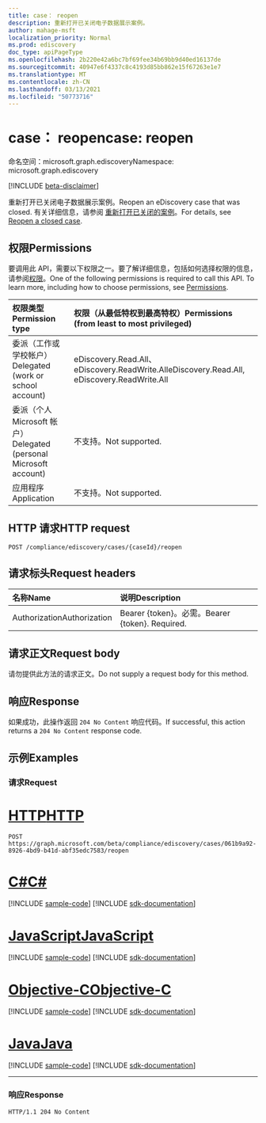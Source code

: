 ```yaml
---
title: case： reopen
description: 重新打开已关闭电子数据展示案例。
author: mahage-msft
localization_priority: Normal
ms.prod: ediscovery
doc_type: apiPageType
ms.openlocfilehash: 2b220e42a6bc7bf69fee34b69bb9d40ed16137de
ms.sourcegitcommit: 40947e6f4337c8c4193d85bb862e15f67263e1e7
ms.translationtype: MT
ms.contentlocale: zh-CN
ms.lasthandoff: 03/13/2021
ms.locfileid: "50773716"
---
```

# <a name="case-reopen"></a><span data-ttu-id="48a98-103">case： reopen</span><span class="sxs-lookup"><span data-stu-id="48a98-103">case: reopen</span></span>

<span data-ttu-id="48a98-104">命名空间：microsoft.graph.ediscovery</span><span class="sxs-lookup"><span data-stu-id="48a98-104">Namespace: microsoft.graph.ediscovery</span></span>

[!INCLUDE [beta-disclaimer](../../includes/beta-disclaimer.md)]

<span data-ttu-id="48a98-105">重新打开已关闭电子数据展示案例。</span><span class="sxs-lookup"><span data-stu-id="48a98-105">Reopen an eDiscovery case that was closed.</span></span> <span data-ttu-id="48a98-106">有关详细信息，请参阅 [重新打开已关闭的案例](/microsoft-365/compliance/close-or-delete-case#reopen-a-closed-case)。</span><span class="sxs-lookup"><span data-stu-id="48a98-106">For details, see [Reopen a closed case](/microsoft-365/compliance/close-or-delete-case#reopen-a-closed-case).</span></span>

## <a name="permissions"></a><span data-ttu-id="48a98-107">权限</span><span class="sxs-lookup"><span data-stu-id="48a98-107">Permissions</span></span>

<span data-ttu-id="48a98-p102">要调用此 API，需要以下权限之一。要了解详细信息，包括如何选择权限的信息，请参阅[权限](/graph/permissions-reference)。</span><span class="sxs-lookup"><span data-stu-id="48a98-p102">One of the following permissions is required to call this API. To learn more, including how to choose permissions, see [Permissions](/graph/permissions-reference).</span></span>

|<span data-ttu-id="48a98-110">权限类型</span><span class="sxs-lookup"><span data-stu-id="48a98-110">Permission type</span></span>|<span data-ttu-id="48a98-111">权限（从最低特权到最高特权）</span><span class="sxs-lookup"><span data-stu-id="48a98-111">Permissions (from least to most privileged)</span></span>|
|:---|:---|
|<span data-ttu-id="48a98-112">委派（工作或学校帐户）</span><span class="sxs-lookup"><span data-stu-id="48a98-112">Delegated (work or school account)</span></span>|<span data-ttu-id="48a98-113">eDiscovery.Read.All、eDiscovery.ReadWrite.All</span><span class="sxs-lookup"><span data-stu-id="48a98-113">eDiscovery.Read.All, eDiscovery.ReadWrite.All</span></span>|
|<span data-ttu-id="48a98-114">委派（个人 Microsoft 帐户）</span><span class="sxs-lookup"><span data-stu-id="48a98-114">Delegated (personal Microsoft account)</span></span>|<span data-ttu-id="48a98-115">不支持。</span><span class="sxs-lookup"><span data-stu-id="48a98-115">Not supported.</span></span>|
|<span data-ttu-id="48a98-116">应用程序</span><span class="sxs-lookup"><span data-stu-id="48a98-116">Application</span></span>|<span data-ttu-id="48a98-117">不支持。</span><span class="sxs-lookup"><span data-stu-id="48a98-117">Not supported.</span></span>|

## <a name="http-request"></a><span data-ttu-id="48a98-118">HTTP 请求</span><span class="sxs-lookup"><span data-stu-id="48a98-118">HTTP request</span></span>

<!-- {
  "blockType": "ignored"
}
-->

``` http
POST /compliance/ediscovery/cases/{caseId}/reopen
```

## <a name="request-headers"></a><span data-ttu-id="48a98-119">请求标头</span><span class="sxs-lookup"><span data-stu-id="48a98-119">Request headers</span></span>

|<span data-ttu-id="48a98-120">名称</span><span class="sxs-lookup"><span data-stu-id="48a98-120">Name</span></span>|<span data-ttu-id="48a98-121">说明</span><span class="sxs-lookup"><span data-stu-id="48a98-121">Description</span></span>|
|:---|:---|
|<span data-ttu-id="48a98-122">Authorization</span><span class="sxs-lookup"><span data-stu-id="48a98-122">Authorization</span></span>|<span data-ttu-id="48a98-p103">Bearer {token}。必需。</span><span class="sxs-lookup"><span data-stu-id="48a98-p103">Bearer {token}. Required.</span></span>|

## <a name="request-body"></a><span data-ttu-id="48a98-125">请求正文</span><span class="sxs-lookup"><span data-stu-id="48a98-125">Request body</span></span>

<span data-ttu-id="48a98-126">请勿提供此方法的请求正文。</span><span class="sxs-lookup"><span data-stu-id="48a98-126">Do not supply a request body for this method.</span></span>

## <a name="response"></a><span data-ttu-id="48a98-127">响应</span><span class="sxs-lookup"><span data-stu-id="48a98-127">Response</span></span>

<span data-ttu-id="48a98-128">如果成功，此操作返回 `204 No Content` 响应代码。</span><span class="sxs-lookup"><span data-stu-id="48a98-128">If successful, this action returns a `204 No Content` response code.</span></span>

## <a name="examples"></a><span data-ttu-id="48a98-129">示例</span><span class="sxs-lookup"><span data-stu-id="48a98-129">Examples</span></span>

### <a name="request"></a><span data-ttu-id="48a98-130">请求</span><span class="sxs-lookup"><span data-stu-id="48a98-130">Request</span></span>

# <a name="http"></a>[<span data-ttu-id="48a98-131">HTTP</span><span class="sxs-lookup"><span data-stu-id="48a98-131">HTTP</span></span>](#tab/http)

<!-- {
  "blockType": "request",
  "name": "case_reopen"
}
-->

``` http
POST https://graph.microsoft.com/beta/compliance/ediscovery/cases/061b9a92-8926-4bd9-b41d-abf35edc7583/reopen
```
# <a name="c"></a>[<span data-ttu-id="48a98-132">C#</span><span class="sxs-lookup"><span data-stu-id="48a98-132">C#</span></span>](#tab/csharp)
[!INCLUDE [sample-code](../includes/snippets/csharp/case-reopen-csharp-snippets.md)]
[!INCLUDE [sdk-documentation](../includes/snippets/snippets-sdk-documentation-link.md)]

# <a name="javascript"></a>[<span data-ttu-id="48a98-133">JavaScript</span><span class="sxs-lookup"><span data-stu-id="48a98-133">JavaScript</span></span>](#tab/javascript)
[!INCLUDE [sample-code](../includes/snippets/javascript/case-reopen-javascript-snippets.md)]
[!INCLUDE [sdk-documentation](../includes/snippets/snippets-sdk-documentation-link.md)]

# <a name="objective-c"></a>[<span data-ttu-id="48a98-134">Objective-C</span><span class="sxs-lookup"><span data-stu-id="48a98-134">Objective-C</span></span>](#tab/objc)
[!INCLUDE [sample-code](../includes/snippets/objc/case-reopen-objc-snippets.md)]
[!INCLUDE [sdk-documentation](../includes/snippets/snippets-sdk-documentation-link.md)]

# <a name="java"></a>[<span data-ttu-id="48a98-135">Java</span><span class="sxs-lookup"><span data-stu-id="48a98-135">Java</span></span>](#tab/java)
[!INCLUDE [sample-code](../includes/snippets/java/case-reopen-java-snippets.md)]
[!INCLUDE [sdk-documentation](../includes/snippets/snippets-sdk-documentation-link.md)]

---

### <a name="response"></a><span data-ttu-id="48a98-136">响应</span><span class="sxs-lookup"><span data-stu-id="48a98-136">Response</span></span>

<!-- {
  "blockType": "response",
  "truncated": true
}
-->

``` http
HTTP/1.1 204 No Content
```
